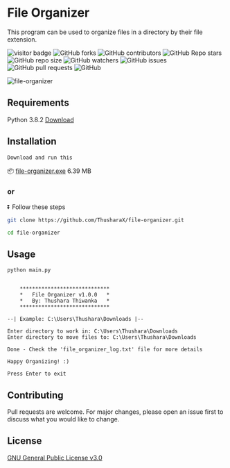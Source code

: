 # File Organizer

This program can be used to organize files in a directory by their file extension.

![visitor badge](https://visitor-badge.glitch.me/badge?page_id=ThusharaX.file-organizer)
![GitHub forks](https://img.shields.io/github/forks/ThusharaX/file-organizer?style=social)
![GitHub contributors](https://img.shields.io/github/contributors/ThusharaX/file-organizer)
![GitHub Repo stars](https://img.shields.io/github/stars/ThusharaX/file-organizer?style=social)
![GitHub repo size](https://img.shields.io/github/repo-size/ThusharaX/file-organizer)
![GitHub watchers](https://img.shields.io/github/watchers/ThusharaX/file-organizer?style=social)
![GitHub issues](https://img.shields.io/github/issues/ThusharaX/file-organizer)
![GitHub pull requests](https://img.shields.io/github/issues-pr/ThusharaX/file-organizer)
![GitHub](https://img.shields.io/github/license/ThusharaX/file-organizer)

![file-organizer](https://socialify.git.ci/ThusharaX/file-organizer/image?description=1&forks=1&language=1&name=1&owner=1&pattern=Circuit%20Board&stargazers=1&theme=Dark)

## Requirements

Python 3.8.2
[Download](https://www.python.org/downloads/release/python-382/)

## Installation

```bash
Download and run this
```
📦
[file-organizer.exe](https://github.com/ThusharaX/file-organizer/releases/download/v1.0.0/file_organizer.exe) 6.39 MB

### or

⏬ Follow these steps

```bash
git clone https://github.com/ThusharaX/file-organizer.git
```

```bash
cd file-organizer
```

## Usage

```bash
python main.py
```

```

    *****************************
    *   File Organizer v1.0.0   *
    *   By: Thushara Thiwanka   *
    *****************************

--| Example: C:\Users\Thushara\Downloads |--

Enter directory to work in: C:\Users\Thushara\Downloads
Enter directory to move files to: C:\Users\Thushara\Downloads

Done - Check the 'file_organizer_log.txt' file for more details

Happy Organizing! :)

Press Enter to exit
```

## Contributing
Pull requests are welcome. For major changes, please open an issue first to discuss what you would like to change.

## License
[GNU General Public License v3.0](https://www.gnu.org/licenses/gpl-3.0.en.html)
